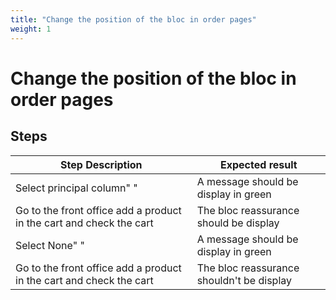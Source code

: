 ```yaml
---
title: "Change the position of the bloc in order pages"
weight: 1
---
```


# Change the position of the bloc in order pages
## Steps
| Step Description | Expected result |
| ----- | ----- |
| Select principal column" " | A message should be display in green |
| Go to the front office add a product in the cart and check the cart | The bloc reassurance should be display |
| Select None" " | A message should be display in green |
| Go to the front office add a product in the cart and check the cart | The bloc reassurance shouldn't be display |
